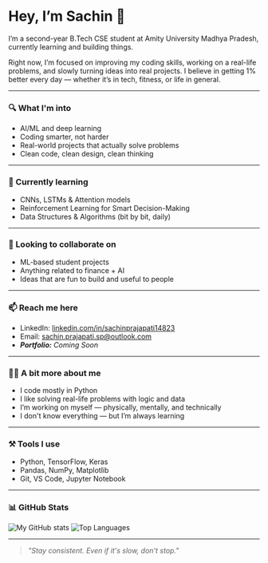 # Hey, I’m Sachin 👋

I’m a second-year B.Tech CSE student at Amity University Madhya Pradesh, currently learning and building things.

Right now, I’m focused on improving my coding skills, working on a real-life problems, and slowly turning ideas into real projects. I believe in getting 1% better every day — whether it’s in tech, fitness, or life in general.

---

### 🔍 What I'm into
- AI/ML and deep learning
- Coding smarter, not harder
- Real-world projects that actually solve problems
- Clean code, clean design, clean thinking

---

### 🧠 Currently learning
- CNNs, LSTMs & Attention models
- Reinforcement Learning for Smart Decision-Making
- Data Structures & Algorithms (bit by bit, daily)

---

### 🤝 Looking to collaborate on
- ML-based student projects
- Anything related to finance + AI
- Ideas that are fun to build and useful to people

---

### 📫 Reach me here
- LinkedIn: [linkedin.com/in/sachinprajapati14823](https://linkedin.com/in/sachinprajapati14823)
- Email: sachin.prajapati.sp@outlook.com
- _**Portfolio:** Coming Soon_

---

### 🙋‍♂️ A bit more about me
- I code mostly in Python
- I like solving real-life problems with logic and data
- I’m working on myself — physically, mentally, and technically
- I don't know everything — but I’m always learning

---

### ⚒️ Tools I use
- Python, TensorFlow, Keras
- Pandas, NumPy, Matplotlib
- Git, VS Code, Jupyter Notebook

---

### 📊 GitHub Stats
![My GitHub stats](https://github-readme-stats.vercel.app/api?username=sachin-k-prajapati&show_icons=true&theme=radical&include_all_commits=true)
![Top Languages](https://github-readme-stats.vercel.app/api/top-langs/?username=sachin-k-prajapati&layout=compact&theme=radical)

---

> _"Stay consistent. Even if it's slow, don't stop."_

<!---
sachin-k-prajapati/sachin-k-prajapati is a ✨ special ✨ repository because its `README.md` appears on your GitHub profile.
You can click the Preview link to check out how it looks.
--->
